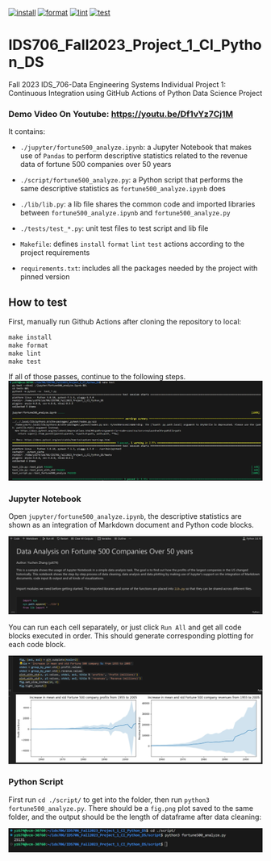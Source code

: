 [![install](https://github.com/nogibjj/IDS706_Fall2023_Project_1_CI_Python_DS/actions/workflows/install.yml/badge.svg)](https://github.com/nogibjj/IDS706_Fall2023_Project_1_CI_Python_DS/actions/workflows/install.yml)
[![format](https://github.com/nogibjj/IDS706_Fall2023_Project_1_CI_Python_DS/actions/workflows/format.yml/badge.svg)](https://github.com/nogibjj/IDS706_Fall2023_Project_1_CI_Python_DS/actions/workflows/format.yml)
[![lint](https://github.com/nogibjj/IDS706_Fall2023_Project_1_CI_Python_DS/actions/workflows/lint.yml/badge.svg)](https://github.com/nogibjj/IDS706_Fall2023_Project_1_CI_Python_DS/actions/workflows/lint.yml)
[![test](https://github.com/nogibjj/IDS706_Fall2023_Project_1_CI_Python_DS/actions/workflows/test.yml/badge.svg)](https://github.com/nogibjj/IDS706_Fall2023_Project_1_CI_Python_DS/actions/workflows/test.yml)
# IDS706_Fall2023_Project_1_CI_Python_DS

Fall 2023 IDS_706-Data Engineering Systems Individual Project 1: Continuous Integration using GitHub Actions of Python Data Science Project

### Demo Video On Youtube: https://youtu.be/Df1vYz7Cj1M

It contains:

- ``./jupyter/fortune500_analyze.ipynb``: a Jupyter Notebook that makes use of ``Pandas`` to perform descriptive statistics related to the revenue data of fortune 500 companies over 50 years

- ``./script/fortune500_analyze.py``: a Python script that performs the same descriptive statistics as ``fortune500_analyze.ipynb`` does

- ``./lib/lib.py``: a lib file shares the common code and imported libraries between ``fortune500_analyze.ipynb`` and ``fortune500_analyze.py``

- ``./tests/test_*.py``: unit test files to test script and lib file

- ``Makefile``: defines `install` `format` `lint` `test` actions according to the project requirements

- ``requirements.txt``: includes all the packages needed by the project with pinned version

## How to test

First, manually run Github Actions after cloning the repository to local:
```
make install
make format
make lint
make test
```
If all of those passes, continue to the following steps.
![](doc_img/test.jpg)

### Jupyter Notebook

Open ``jupyter/fortune500_analyze.ipynb``, the descriptive statistics are shown as an integration of Markdown document and Python code blocks.

![](doc_img/jupyter_1.JPG)

You can run each cell separately, or just click ``Run All`` and get all code blocks executed in order. This should generate corresponding plotting for each code block.

![](doc_img/jupyter_2.JPG)

### Python Script

First run ``cd ./script/`` to get into the folder, then run ``python3 fortune500_analyze.py``. There should be a `fig.png` plot saved to the same folder, and the output should be the length of dataframe after data cleaning:

![](image.png)